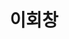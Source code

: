 ---
layout: hubs
key: Q496509
title: 이회창
name: 이회창
image: http://commons.wikimedia.org/wiki/Special:FilePath/Lee%20Hoi-chang%20%282010%29.jpg
description: 대한민국의 전 정치인.
score: 0.00017837135801918605
degree: 5
---